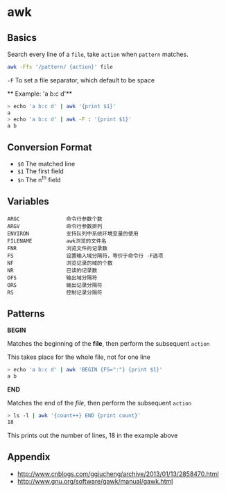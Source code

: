 awk
===

Basics
------

Search every line of a `file`, take `action` when `pattern` matches.

```bash
awk -Ffs '/pattern/ {action}' file
```

`-F` To set a file separator, which default to be space

** Example: 'a b:c d'**

```bash
> echo 'a b:c d' | awk '{print $1}'
a
> echo 'a b:c d' | awk -F : '{print $1}'
a b
```

Conversion Format
-----------------

- `$0` The matched line
- `$1` The first field
- `$n` The n<sup>th</sup> field

Variables
---------

```
ARGC               命令行参数个数
ARGV               命令行参数排列
ENVIRON            支持队列中系统环境变量的使用
FILENAME           awk浏览的文件名
FNR                浏览文件的记录数
FS                 设置输入域分隔符，等价于命令行 -F选项
NF                 浏览记录的域的个数
NR                 已读的记录数
OFS                输出域分隔符
ORS                输出记录分隔符
RS                 控制记录分隔符
```

Patterns
--------

**BEGIN**

Matches the beginning of the **file**, then perform the subsequent `action`

This takes place for the whole file, not for one line

```bash
> echo 'a b:c d' | awk 'BEGIN {FS=":"} {print $1}'
a b
```

**END**

Matches the end of the *file*, then perform the subsequent `action`

```bash
> ls -l | awk '{count++} END {print count}'
18
```

This prints out the number of lines, 18 in the example above

Appendix
--------

- http://www.cnblogs.com/ggjucheng/archive/2013/01/13/2858470.html
- http://www.gnu.org/software/gawk/manual/gawk.html